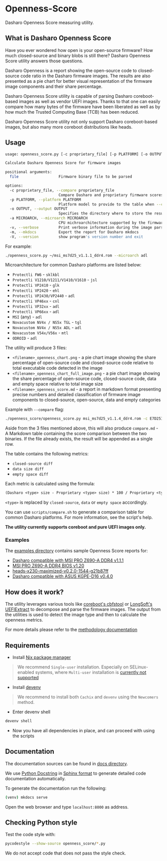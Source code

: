 # Openness-Score

Dasharo Openness Score measuring utility.

## What is Dasharo Openness Score

Have you ever wondered how open is your open-source firmware? How much
closed-source and binary blobs is still there? Dasharo Openness Score utility
answers those questions.

Dasharo Openness is a report showing the open-source code to closed-source code
ratio in the Dasharo firmware images. The results are also presented as a pie
chart for better visual representation of the firmware image components and
their share percentage.

Dasharo Openness Score utility is capable of parsing Dasharo coreboot-based
images as well as vendor UEFI images. Thanks to that one can easily compare how
many bytes of the firmware have been liberated as well as by how much the
Trusted Computing Base (TCB) has been reduced.

Dasharo Openness Score utility not only support Dasharo coreboot-based images,
but also many more coreboot distributions like heads.

## Usage

```bash
usage: openness_score.py [-c proprietary_file] [-p PLATFORM] [-o OUTPUT] [-v] [-m [-V] [file]

Calculate Dasharo Openness Score for firmware images

positional arguments:
  file                  Firmware binary file to be parsed

options:
  -c proprietary_file, --compare proprietary_file
                        Compare Dasharo and proprietary firmware scores and store result in a Markdown table. file should be the Dasharo binary and proprietary_file should  be the proprietary firmware binary.
  -p PLATFORM, --platform PLATFORM
                        Platform model to provide to the table when --compare is set.
  -o OUTPUT, --output OUTPUT
                        Specifies the directory where to store the results
  -a MICROARCH, --microarch MICROARCH
                        CPU michroarchitecture supported by the firmware binary to be passed to ifdtool
  -v, --verbose         Print verbose information during the image parsing
  -m, --mkdocs          Export the report for Dasharo mkdocs
  -V, --version         show program's version number and exit
```

For example:

```bash
./openness_score.py ~/msi_ms7d25_v1.1.1_ddr4.rom --microarch adl
```

Microarchitecture for common Dasharo platforms are listed below:

- `Protectli FW6` - `sklkbl`
- `Protectli V1210/V1211/V1410/V1610` - `jsl`
- `Protectli VP2410` - `glk`
- `Protectli VP2420` - `ehl`
- `Protectli VP2430/VP2440` - `adl`
- `Protectli VP46xx` - `cnl`
- `Protectli VP32xx` - `adl`
- `Protectli VP66xx` - `adl`
- `MSI` (any) - `adl`
- `Novacustom NV4x / NS5x TGL` - `tgl`
- `Novacustom NV4x / NS5x ADL` - `adl`
- `Novacustom V54x/V56x` - `mtl`
- `ODROID` - `adl`

The utility will produce 3 files:

- `<filename>_openness_chart.png` - a pie chart image showing the share
  percentage of open-source code and closed-source code relative to total
  executable code detected in the image
- `<filename>_openness_chart_full_image.png` - a pie chart image showing the
  share percentage of open-source code, closed-source code, data and empty
  space relative to total image size
- `<filename>_openness_score.md` - a report in markdown format presenting
  precise numbers and detailed classification of firmware image components
  to closed-source, open-source, data and empty categories

Example with `--compare` flag:

```bash
./openness_score/openness_score.py msi_ms7d25_v1.1.4_ddr4.rom -c E7D25IMS.1M1 -p "MS-7D25"
```

Aside from the 3 files mentioned above, this will also produce `compare.md` - A
Markdown table containing the score comparison between the two binaries. If the
file already exists, the result will be appended as a single row.

The table contains the following metrics:

- `closed-source diff`
- `data size diff`
- `empty space diff`

Each metric is calculated using the formula:

```txt
(Dasharo <type> size - Proprietary <type> size) * 100 / Proprietary <type> size
```

`<type>` is replaced by `closed-source`, `data` or `empty space` accordingly.

You can use `scripts/compare.sh` to generate a comparison table for common
Dasharo platforms. For more information, see the script's help.

**The utility currently supports coreboot and pure UEFI images only.**

### Examples

The [examples directory](examples) contains sample Openness Score reports for:

- [Dasharo compatible with MSI PRO Z690-A DDR4 v1.1.1](examples/msi_ms7d25_v1.1.1_ddr4.rom_openness_score.md)
- [MSI PRO Z690-A DDR4 BIOS v1.20](examples/E7D25IMS.120_openness_score.md)
- [heads-x230-maximized-v0.2.0-1544-g21b87ff](examples/heads-x230-maximized-v0.2.0-1554-g21b87ff.rom_openness_score.md)
- [Dasharo compatible with ASUS KGPE-D16 v0.4.0](examples/asus_kgpe-d16_v0.4.0_16M_vboot_notpm.rom_openness_score.md)

## How does it work?

The utility leverages various tools like [coreboot's cbfstool](https://github.com/coreboot/coreboot/tree/master/util/cbfstool)
or [LongSoft's UEFIExtract](https://github.com/LongSoft/UEFITool) to decompose
and parse the firmware images. The output from the utilities is used to detect
the image type and then to calculate the openness metrics.

For more details please refer to the [methodology documentation](docs/methodology.md)

## Requirements

* Install [Nix package manager](https://nixos.org/download.html) 

> We recommend `Single-user` installation. Especially on SELinux-enabled
> systems, where `Multi-user` installation is [currently not
> supported](https://github.com/NixOS/nix/issues/2374)

* Install [devenv](https://devenv.sh/getting-started/)

> We recommend to install both `Cachix` and `devenv` using the `Newcomers`
> method.

* Enter devenv shell

```bash
devenv shell
```

* Now you have all dependencies in place, and can proceed with using the
  scripts

## Documentation

The documentation sources can be found in [docs directory](docs).

We use [Python Docstring](https://peps.python.org/pep-0257/) in
[Sphinx format](https://sphinx-rtd-tutorial.readthedocs.io/en/latest/docstrings.html)
to generate detailed code documentation automatically.

To generate the documentation run the following:

```bash
(venv) mkdocs serve
```

Open the web browser and type `localhost:8000` as address.

## Checking Python style

Test the code style with:

```bash
pycodestyle --show-source openness_score/*.py
```

We do not accept code that does not pass the style check.
